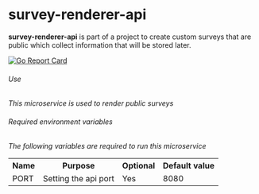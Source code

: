 # survey-renderer-api

**survey-renderer-api** is part of a project to create custom surveys that are public which collect information that will be stored later.

[![Go Report Card](https://goreportcard.com/badge/github.com/yael-castro/survey-renderer-api)](https://goreportcard.com/report/github.com/yael-castro/survey-renderer-api)

###### Use
*This microservice is used to render public surveys*

###### Required environment variables
*The following variables are required to run this microservice*

<table>
    <tr>
        <th>Name</th>
        <th>Purpose</th>
        <th>Optional</th>
        <th>Default value</th>
    </tr>
    <tr>
        <td>PORT</td>
        <td>Setting the api port</td>
        <td>Yes</td>
        <td>8080</td>
    </tr>
</table>
